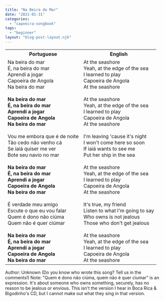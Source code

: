 ```yaml
---
title: "Na Beira do Mar"
date: "2021-01-31"
categories: 
  - "capoeira-songbook"
tags: 
  - "beginner"
layout: "blog-post-layout.njk"
---
```


<table class="capoeira-table">
    <tr class="header-row">
        <th>Portuguese</th>
        <th>English</th>
    </tr>
    <tr>
        <td>Na beira do mar<br>
É, na beira do mar<br>
Aprendi a jogar<br>
Capoeira de Angola<br>
Na beira do mar<br>
<br>
<strong>Na beira do mar<br>
É, na beira do mar<br>
Aprendi a jogar<br>
Capoeira de Angola<br>
Na beira do mar</strong><br>
<br>
Vou me embora que é de noite<br>
Tão cedo não venho cá<br>
Se iaiá quiser me ver<br>
Bote seu navio no mar<br>
<br>
<strong>Na beira do mar<br>
É, na beira do mar<br>
Aprendi a jogar<br>
Capoeira de Angola<br>
Na beira do mar</strong><br>
<br>
É verdade meu amigo<br>
Escute o que eu vou falar<br>
Quem é dono não ciúma<br>
Quem não é quer ciúmar<br>
<br>
<strong>Na beira do mar<br>
É, na beira do mar<br>
Aprendi a jogar<br>
Capoeira de Angola<br>
Na beira do mar</strong></td>
        <td>At the seashore<br>
Yeah, at the edge of the sea<br>
I learned to play<br>
Capoeira de Angola<br>
At the seashore<br>
<br>
At the seashore<br>
Yeah, at the edge of the sea<br>
I learned to play<br>
Capoeira de Angola<br>
At the seashore<br>
<br>
I'm leaving 'cause it's night<br>
I won't come here so soon<br>
If iaiá wants to see me<br>
Put her ship in the sea<br>
<br>
At the seashore<br>
Yeah, at the edge of the sea<br>
I learned to play<br>
Capoeira de Angola<br>
At the seashore<br>
<br>
It's true, my friend<br>
Listen to what I'm going to say<br>
Who owns is not jealous<br>
Those who don't get jealous<br>
<br>
At the seashore<br>
Yeah, at the edge of the sea<br>
I learned to play<br>
Capoeira de Angola<br>
At the seashore</td>
    </tr>
</table>

<figcaption>
Author: Unknown (Do you know who wrote this song? Tell us in the comments!)  
Note: "Quem é dono não ciúma, quem não é quer ciumar" is an expression. It's about someone who owns something, securely, has no reason to be jealous or envious. This isn't the version I hear in Boca Rica & Bigodinho's CD, but I cannot make out what they sing in that version.
</figcaption>